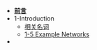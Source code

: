 - [<b>前言</b>](/README.md)
- 1-Introduction
  - [相关名词](/chap01/terms_in_chap1.md)
  - [1-5 Example Networks](/chap01/sec05.md)
- 